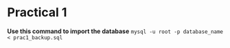 # Practical 1
**Use this command to import the database**
`mysql -u root -p database_name < prac1_backup.sql`
